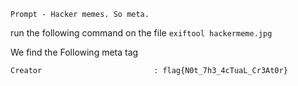 `Prompt - Hacker memes. So meta.`

run the following command on the file `exiftool hackermeme.jpg`

We find the Following meta tag

`Creator                         : flag{N0t_7h3_4cTuaL_Cr3At0r}`